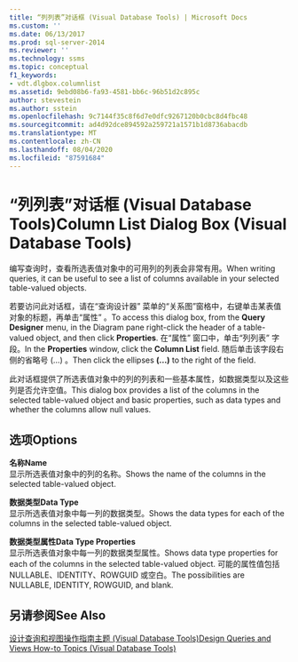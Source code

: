 ```yaml
---
title: “列列表”对话框 (Visual Database Tools) | Microsoft Docs
ms.custom: ''
ms.date: 06/13/2017
ms.prod: sql-server-2014
ms.reviewer: ''
ms.technology: ssms
ms.topic: conceptual
f1_keywords:
- vdt.dlgbox.columnlist
ms.assetid: 9ebd08b6-fa93-4581-bb6c-96b51d2c895c
author: stevestein
ms.author: sstein
ms.openlocfilehash: 9c7144f35c8f6d7e0dfc9267120b0cbc8d4fbc48
ms.sourcegitcommit: ad4d92dce894592a259721a1571b1d8736abacdb
ms.translationtype: MT
ms.contentlocale: zh-CN
ms.lasthandoff: 08/04/2020
ms.locfileid: "87591684"
---
```

# <a name="column-list-dialog-box-visual-database-tools"></a><span data-ttu-id="7b634-102">“列列表”对话框 (Visual Database Tools)</span><span class="sxs-lookup"><span data-stu-id="7b634-102">Column List Dialog Box (Visual Database Tools)</span></span>
  <span data-ttu-id="7b634-103">编写查询时，查看所选表值对象中的可用列的列表会非常有用。</span><span class="sxs-lookup"><span data-stu-id="7b634-103">When writing queries, it can be useful to see a list of columns available in your selected table-valued objects.</span></span>  
  
 <span data-ttu-id="7b634-104">若要访问此对话框，请在“查询设计器”  菜单的“关系图”窗格中，右键单击某表值对象的标题，再单击“属性”  。</span><span class="sxs-lookup"><span data-stu-id="7b634-104">To access this dialog box, from the **Query Designer** menu, in the Diagram pane right-click the header of a table-valued object, and then click **Properties**.</span></span> <span data-ttu-id="7b634-105">在“属性”  窗口中，单击“列列表”  字段。</span><span class="sxs-lookup"><span data-stu-id="7b634-105">In the **Properties** window, click the **Column List** field.</span></span> <span data-ttu-id="7b634-106">随后单击该字段右侧的省略号 (…)  。</span><span class="sxs-lookup"><span data-stu-id="7b634-106">Then click the ellipses **(...)** to the right of the field.</span></span>  
  
 <span data-ttu-id="7b634-107">此对话框提供了所选表值对象中的列的列表和一些基本属性，如数据类型以及这些列是否允许空值。</span><span class="sxs-lookup"><span data-stu-id="7b634-107">This dialog box provides a list of the columns in the selected table-valued object and basic properties, such as data types and whether the columns allow null values.</span></span>  
  
## <a name="options"></a><span data-ttu-id="7b634-108">选项</span><span class="sxs-lookup"><span data-stu-id="7b634-108">Options</span></span>  
 <span data-ttu-id="7b634-109">**名称**</span><span class="sxs-lookup"><span data-stu-id="7b634-109">**Name**</span></span>  
 <span data-ttu-id="7b634-110">显示所选表值对象中的列的名称。</span><span class="sxs-lookup"><span data-stu-id="7b634-110">Shows the name of the columns in the selected table-valued object.</span></span>  
  
 <span data-ttu-id="7b634-111">**数据类型**</span><span class="sxs-lookup"><span data-stu-id="7b634-111">**Data Type**</span></span>  
 <span data-ttu-id="7b634-112">显示所选表值对象中每一列的数据类型。</span><span class="sxs-lookup"><span data-stu-id="7b634-112">Shows the data types for each of the columns in the selected table-valued object.</span></span>  
  
 <span data-ttu-id="7b634-113">**数据类型属性**</span><span class="sxs-lookup"><span data-stu-id="7b634-113">**Data Type Properties**</span></span>  
 <span data-ttu-id="7b634-114">显示所选表值对象中每一列的数据类型属性。</span><span class="sxs-lookup"><span data-stu-id="7b634-114">Shows data type properties for each of the columns in the selected table-valued object.</span></span> <span data-ttu-id="7b634-115">可能的属性值包括 NULLABLE、IDENTITY、ROWGUID 或空白。</span><span class="sxs-lookup"><span data-stu-id="7b634-115">The possibilities are NULLABLE, IDENTITY, ROWGUID, and blank.</span></span>  
  
## <a name="see-also"></a><span data-ttu-id="7b634-116">另请参阅</span><span class="sxs-lookup"><span data-stu-id="7b634-116">See Also</span></span>  
 [<span data-ttu-id="7b634-117">设计查询和视图操作指南主题 (Visual Database Tools)</span><span class="sxs-lookup"><span data-stu-id="7b634-117">Design Queries and Views How-to Topics &#40;Visual Database Tools&#41;</span></span>](visual-database-tools.md)  
  
  
